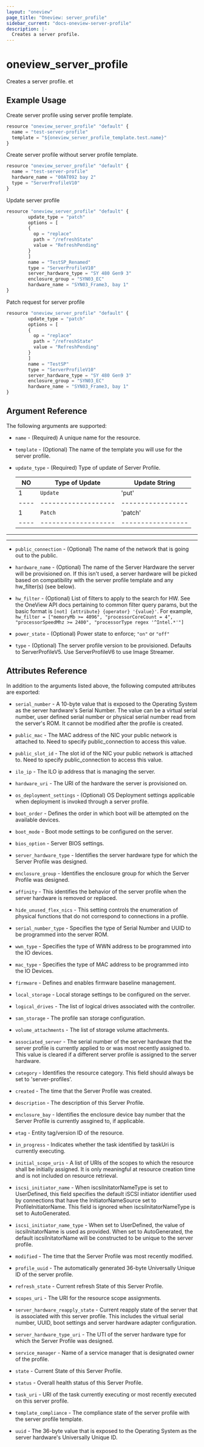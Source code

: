 ```yaml
---
layout: "oneview"
page_title: "Oneview: server_profile"
sidebar_current: "docs-oneview-server-profile"
description: |-
  Creates a server profile.
---
```


# oneview\_server\_profile

Creates a server profile.
et
## Example Usage

Create server profile using server profile template.
```js
resource "oneview_server_profile" "default" {
  name = "test-server-profile"
  template = "${oneview_server_profile_template.test.name}"
}
```

Create server profile without server profile template.
```js
resource "oneview_server_profile" "default" {
  name = "test-server-profile"
  hardware_name = "00AT092 bay 2"
  type = "ServerProfileV10"
}
```
Update server profile
```js
resource "oneview_server_profile" "default" {
        update_type = "patch"
        options = [
        {
          op = "replace"
          path = "/refreshState"
          value = "RefreshPending"
        }
        ]
        name = "TestSP_Renamed"
        type = "ServerProfileV10"
        server_hardware_type = "SY 480 Gen9 3"
        enclosure_group = "SYN03_EC"
        hardware_name = "SYN03_Frame3, bay 1"
}
```

Patch request for server profile
```js
resource "oneview_server_profile" "default" {
        update_type = "patch"
        options = [
        {
          op = "replace"
          path = "/refreshState"
          value = "RefreshPending"
        }
        ]
        name = "TestSP"
        type = "ServerProfileV10"
        server_hardware_type = "SY 480 Gen9 3"
        enclosure_group = "SYN03_EC"
        hardware_name = "SYN03_Frame3, bay 1"
}
```

## Argument Reference

The following arguments are supported: 

* `name` - (Required) A unique name for the resource.

* `template` - (Optional) The name of the template you will use for the server profile. 

* `update_type` - (Required) Type of update of Server Profile.

	| NO |  Type of Update   |   Update String |
	|----|-------------------|-----------------|
	|  1 |`Update`           |'put'            |
	|----|-------------------|-----------------|
	|  1 |`Patch`            |'patch'          |
	|----|-------------------|-----------------|

- - -

- - -

* `public_connection` - (Optional) The name of the network that is going out to the public.

* `hardware_name` - (Optional) The name of the Server Hardware the server will be provisioned on.
  If this isn't used, a server hardware will be picked based on compatibility with the server profile template and any hw_filter(s) (see below).

* `hw_filter` - (Optional) List of filters to apply to the search for HW. See the OneView API docs pertaining to common filter query params, but the basic format is `[not] {attribute} {operator} '{value}'`. For example, `hw_filter = ["memoryMb >= 4096", "processorCoreCount = 4", "processorSpeedMhz >= 2400", "processorType regex '^Intel.*'"]`

* `power_state` - (Optional) Power state to enforce; `"on"` or `"off"`

* `type` - (Optional) The server profile version to be provisioned. Defaults to ServerProfileV5.
  Use ServerProfileV6 to use Image Streamer.

## Attributes Reference

In addition to the arguments listed above, the following computed attributes are exported:

* `serial_number` - A 10-byte value that is exposed to the Operating System as the server hardware's
  Serial Number. The value can be a virtual serial number, user defined serial number or physical serial
  number read from the server's ROM. It cannot be modified after the profile is created.

* `public_mac` - The MAC address of the NIC your public network is attached to.
  Need to specify public_connection to access this value. 
  
* `public_slot_id` - The slot id of the NIC your public network is attached to.
  Need to specify public_connection to access this value. 
  
* `ilo_ip` - The ILO ip address that is managing the server.

* `hardware_uri` - The URI of the hardware the server is provisioned on.

* `os_deployment_settings` - (Optional) OS Deployment settings applicable when deployment is invoked through a server profile.

* `boot_order` - Defines the order in which boot will be attempted on the available devices.

* `boot_mode` -  Boot mode settings to be configured on the server.

* `bios_option` - Server BIOS settings.

* `server_hardware_type` - Identifies the server hardware type for which the Server Profile was designed. 

* `enclosure_group` -  Identifies the enclosure group for which the Server Profile was designed.

* `affinity` - This identifies the behavior of the server profile when the server hardware is removed or replaced. 

* `hide_unused_flex_nics` - This setting controls the enumeration of physical functions that do not correspond to connections in a profile.

* `serial_number_type` -  Specifies the type of Serial Number and UUID to be programmed into the server ROM.

* `wwn_type` -  Specifies the type of WWN address to be programmed into the IO devices. 

* `mac_type` - Specifies the type of MAC address to be programmed into the IO Devices.

* `firmware` - Defines and enables firmware baseline management.

* `local_storage` -  Local storage settings to be configured on the server.

* `logical_drives` - The list of logical drives associated with the controller. 

* `san_storage` - The profile san storage configuration.

* `volume_attachments` - The list of storage volume attachments.

* `associated_server` - The serial number of the server hardware that the server profile is currently applied to or was most recently assigned to. This value is cleared if a different server profile is assigned to the server hardware.

* `category` - Identifies the resource category. This field should always be set to 'server-profiles'.

* `created` - The time that the Server Profile was created.

* `description` - The description of this Server Profile.

* `enclosure_bay` - Identifies the enclosure device bay number that the Server Profile is currently assgined to, if applicable.

* `etag` - Entity tag/version ID of the resource.

* `in_progress` - Indicates whether the task identified by taskUri is currently executing.

* `initial_scope_uris` - A list of URIs of the scopes to which the resource shall be initially assigned. It is only meaningful at resource creation time and is not included on resource retrieval.

* `iscsi_initiator_name` - When iscsiInitatorNameType is set to UserDefined, this field specifies the default iSCSI initiator identifier used by connections that have the InitiatorNameSource set to ProfileInitiatorName. This field is ignored when iscsiInitatorNameType is set to AutoGenerated.

* `iscsi_initiator_name_type` - When set to UserDefined, the value of iscsiInitatorName is used as provided. When set to AutoGenerated, the default iscsiInitatorName will be constructed to be unique to the server profile.

* `modified` - The time that the Server Profile was most recently modified.

* `profile_uuid` - The automatically generated 36-byte Universally Unique ID of the server profile.

* `refresh_state` - Current refresh State of this Server Profile.

* `scopes_uri` - The URI for the resource scope assignments.

* `server_hardware_reapply_state` - Current reapply state of the server that is associated with this server profile. This includes the virtual serial number, UUID, boot settings and server hardware adapter configuration.

* `server_hardware_type_uri` - The UTI of the server hardware type for which the Server Profile was designed.

* `service_manager` - Name of a service manager that is designated owner of the profile.

* `state` - Current State of this Server Profile.

* `status` - Overall health status of this Server Profile.

* `task_uri` - URI of the task currently executing or most recently executed on this server profile.

* `template_compliance` - The compliance state of the server profile with the server profile template.

* `uuid` - The 36-byte value that is exposed to the Operating System as the server hardware's Universally Unique ID.
